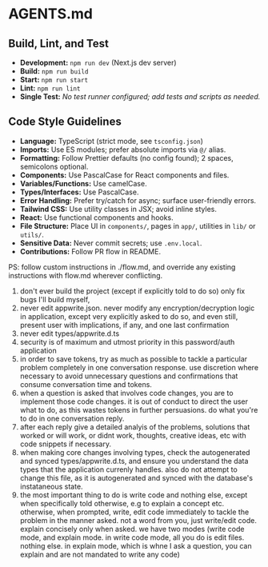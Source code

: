 # AGENTS.md

## Build, Lint, and Test

- **Development:** `npm run dev` (Next.js dev server)
- **Build:** `npm run build`
- **Start:** `npm run start`
- **Lint:** `npm run lint`
- **Single Test:** _No test runner configured; add tests and scripts as needed._

## Code Style Guidelines

- **Language:** TypeScript (strict mode, see `tsconfig.json`)
- **Imports:** Use ES modules; prefer absolute imports via `@/` alias.
- **Formatting:** Follow Prettier defaults (no config found); 2 spaces, semicolons optional.
- **Components:** Use PascalCase for React components and files.
- **Variables/Functions:** Use camelCase.
- **Types/Interfaces:** Use PascalCase.
- **Error Handling:** Prefer try/catch for async; surface user-friendly errors.
- **Tailwind CSS:** Use utility classes in JSX; avoid inline styles.
- **React:** Use functional components and hooks.
- **File Structure:** Place UI in `components/`, pages in `app/`, utilities in `lib/` or `utils/`.
- **Sensitive Data:** Never commit secrets; use `.env.local`.
- **Contributions:** Follow PR flow in README.

PS: follow custom instructions in ./flow.md, and override any existing instructions with flow.md wherever conflicting.


1. don't ever build the project (except if explicitly told to do so) only fix bugs I'll build myself,
2. never edit appwrite.json. never modify any encryption/decryption logic in application, except very explicitly asked to do so, and even still, present user with implications, if any, and one last confirmation
3. never edit types/appwrite.d.ts
4. security is of maximum and utmost priority in this password/auth application
5. in order to save tokens, try as much as possible to tackle a particular problem completely in one conversation response. use discretion where necessary to avoid unnecessary questions and confirmations that consume conversation time and tokens.
6. when a question is asked that involves code changes, you are to implement those code changes. it is out of conduct to direct the user what to do, as this wastes tokens in further persuasions. do what you're to do in one conversation reply.
7. after each reply give a detailed analyis of the problems, solutions that worked or will work, or didnt work, thoughts, creative ideas, etc with code snippets if necessary.
8. when making core changes involving types, check the autogenerated and synced types/appwrite.d.ts, and ensure you understand the data types that the application currenly handles. also do not attempt to change this file, as it is autogenerated and synced with the database's instataneous state.
9. the most important thing to do is write code and nothing else, except when specifically told otherwise, e.g to explain a concept etc. otherwise, when prompted, write, edit code immediately to tackle the problem in the manner asked. not a word from you, just write/edit code. explain concisely only when asked. we have two modes (write code mode, and explain mode. in write code mode, all you do is edit files. nothing else. in explain mode, which is whne I ask a question, you can explain and are not mandated to write any code)
